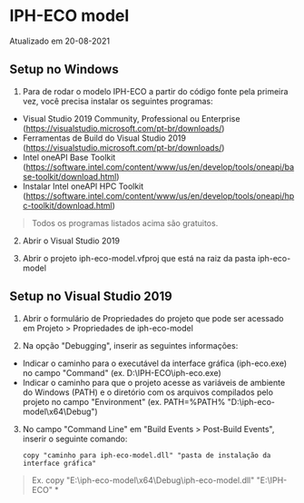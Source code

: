 # IPH-ECO model

Atualizado em 20-08-2021

## Setup no Windows

1. Para de rodar o modelo IPH-ECO a partir do código fonte pela primeira vez, você precisa instalar os seguintes programas:
* Visual Studio 2019 Community, Professional ou Enterprise (https://visualstudio.microsoft.com/pt-br/downloads/)
* Ferramentas de Build do Visual Studio 2019 (https://visualstudio.microsoft.com/pt-br/downloads/)
* Intel oneAPI Base Toolkit (https://software.intel.com/content/www/us/en/develop/tools/oneapi/base-toolkit/download.html)
* Instalar Intel oneAPI HPC Toolkit (https://software.intel.com/content/www/us/en/develop/tools/oneapi/hpc-toolkit/download.html)
  
> Todos os programas listados acima são gratuitos.

2. Abrir o Visual Studio 2019

3. Abrir o projeto iph-eco-model.vfproj que está na raiz da pasta iph-eco-model

## Setup no Visual Studio 2019

1. Abrir o formulário de Propriedades do projeto que pode ser acessado em Projeto > Propriedades de iph-eco-model

2. Na opção "Debugging", inserir as seguintes informações:
* Indicar o caminho para o executável da interface gráfica (iph-eco.exe) no campo "Command" (ex. D:\IPH-ECO\iph-eco.exe)
* Indicar o caminho para que o projeto acesse as variáveis de ambiente do Windows (PATH) e o diretório com os arquivos compilados pelo projeto no campo "Environment" (ex. PATH=%PATH% "D:\iph-eco-model\x64\Debug")

3. No campo "Command Line" em "Build Events > Post-Build Events", inserir o seguinte comando:

      `copy "caminho para iph-eco-model.dll" "pasta de instalação da interface gráfica"`

> Ex. copy "E:\iph-eco-model\x64\Debug\iph-eco-model.dll" "E:\IPH-ECO" *


